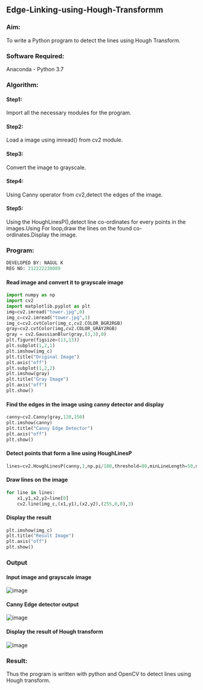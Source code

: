 ## Edge-Linking-using-Hough-Transformm
### Aim:
To write a Python program to detect the lines using Hough Transform.

### Software Required:
Anaconda - Python 3.7

### Algorithm:
#### Step1:

Import all the necessary modules for the program.
#### Step2:

Load a image using imread() from cv2 module.
#### Step3:

Convert the image to grayscale.
#### Step4:

Using Canny operator from cv2,detect the edges of the image.
#### Step5:

Using the HoughLinesP(),detect line co-ordinates for every points in the images.Using For loop,draw the lines on the found co-ordinates.Display the image.
### Program:
```python
DEVELOPED BY: NAGUL K
REG NO: 212222230089
```
#### Read image and convert it to grayscale image
```python
import numpy as np
import cv2
import matplotlib.pyplot as plt
img=cv2.imread("tower.jpg",0)
img_c=cv2.imread("tower.jpg",1)
img_c=cv2.cvtColor(img_c,cv2.COLOR_BGR2RGB)
gray=cv2.cvtColor(img,cv2.COLOR_GRAY2RGB)
gray = cv2.GaussianBlur(gray,(3,3),0)
plt.figure(figsize=(13,13))
plt.subplot(1,2,1)
plt.imshow(img_c)
plt.title("Original Image")
plt.axis("off")
plt.subplot(1,2,2)
plt.imshow(gray)
plt.title("Gray Image")
plt.axis("off")
plt.show()
```
#### Find the edges in the image using canny detector and display
```python
canny=cv2.Canny(gray,120,150)
plt.imshow(canny)
plt.title("Canny Edge Detector")
plt.axis("off")
plt.show()
```
#### Detect points that form a line using HoughLinesP
```python
lines=cv2.HoughLinesP(canny,1,np.pi/180,threshold=80,minLineLength=50,maxLineGap=250)
```
#### Draw lines on the image
```python
for line in lines:
    x1,y1,x2,y2=line[0]
    cv2.line(img_c,(x1,y1),(x2,y2),(255,0,0),3)
```
#### Display the result
```python
plt.imshow(img_c)
plt.title("Result Image")
plt.axis("off")
plt.show()
```
### Output

#### Input image and grayscale image
![image](https://github.com/Nagul71/Edge-Linking-using-Hough-Transformm/assets/118661118/1bc258f6-46b9-4460-8394-3bc545cfd093)




#### Canny Edge detector output


![image](https://github.com/Nagul71/Edge-Linking-using-Hough-Transformm/assets/118661118/cb67a35e-b16f-4b0c-bf7c-6f4ee44d33d8)


#### Display the result of Hough transform

![image](https://github.com/Nagul71/Edge-Linking-using-Hough-Transformm/assets/118661118/b6012487-7334-4bb8-8d64-1253f3be405e)


### Result:
Thus the program is written with python and OpenCV to detect lines using Hough transform.



